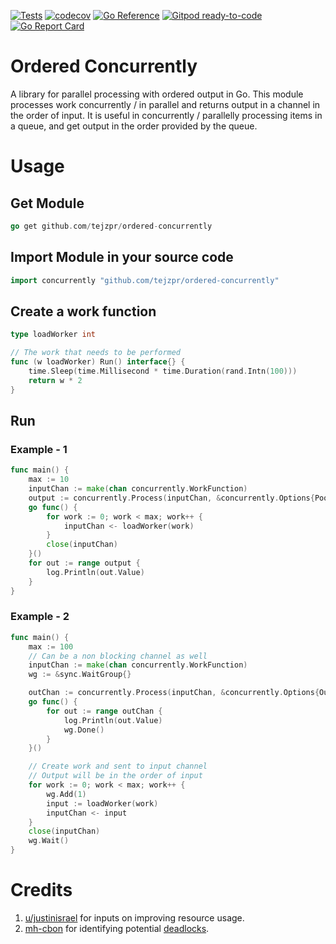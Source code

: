 <a href="https://github.com/tejzpr/ordered-concurrently/actions/workflows/tests.yml"><img src="https://github.com/tejzpr/ordered-concurrently/actions/workflows/tests.yml/badge.svg" alt="Tests"/></a>
[![codecov](https://codecov.io/gh/tejzpr/ordered-concurrently/branch/master/graph/badge.svg?token=6WIXWRO3EW)](https://codecov.io/gh/tejzpr/ordered-concurrently)
[![Go Reference](https://pkg.go.dev/badge/github.com/tejzpr/ordered-concurrently.svg)](https://pkg.go.dev/github.com/tejzpr/ordered-concurrently)
[![Gitpod ready-to-code](https://img.shields.io/badge/Gitpod-ready--to--code-blue?logo=gitpod)](https://gitpod.io/#https://github.com/tejzpr/ordered-concurrently)
[![Go Report Card](https://goreportcard.com/badge/github.com/tejzpr/ordered-concurrently)](https://goreportcard.com/report/github.com/tejzpr/ordered-concurrently)

# Ordered Concurrently
A library for parallel processing with ordered output in Go. This module processes work concurrently / in parallel and returns output in a channel in the order of input. It is useful in concurrently / parallelly processing items in a queue, and get output in the order provided by the queue.

# Usage 
## Get Module
```go
go get github.com/tejzpr/ordered-concurrently
```
## Import Module in your source code
```go
import concurrently "github.com/tejzpr/ordered-concurrently" 
```
## Create a work function
```go
type loadWorker int

// The work that needs to be performed
func (w loadWorker) Run() interface{} {
	time.Sleep(time.Millisecond * time.Duration(rand.Intn(100)))
	return w * 2
}
```
## Run
### Example - 1
```go
func main() {
	max := 10
	inputChan := make(chan concurrently.WorkFunction)
	output := concurrently.Process(inputChan, &concurrently.Options{PoolSize: 10, OutChannelBuffer: 10})
	go func() {
		for work := 0; work < max; work++ {
			inputChan <- loadWorker(work)
		}
		close(inputChan)
	}()
	for out := range output {
		log.Println(out.Value)
	}
}
```
### Example - 2
```go
func main() {
	max := 100
	// Can be a non blocking channel as well
	inputChan := make(chan concurrently.WorkFunction)
	wg := &sync.WaitGroup{}

	outChan := concurrently.Process(inputChan, &concurrently.Options{OutChannelBuffer: 2})
	go func() {
		for out := range outChan {
			log.Println(out.Value)
			wg.Done()
		}
	}()

	// Create work and sent to input channel
	// Output will be in the order of input
	for work := 0; work < max; work++ {
		wg.Add(1)
		input := loadWorker(work)
		inputChan <- input
	}
	close(inputChan)
	wg.Wait()
}
```
# Credits
1.  [u/justinisrael](https://www.reddit.com/user/justinisrael/) for inputs on improving resource usage.
2.  [mh-cbon](https://github.com/mh-cbon) for identifying potential [deadlocks](https://github.com/tejzpr/ordered-concurrently/issues/2).

